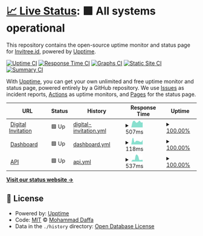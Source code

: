 # [📈 Live Status](https://status.invitree.id): <!--live status--> **🟩 All systems operational**

This repository contains the open-source uptime monitor and status page for [Invitree.id](https://invitree.id), powered by [Upptime](https://github.com/upptime/upptime).

[![Uptime CI](https://github.com/HundredBeans/invitree-status/workflows/Uptime%20CI/badge.svg)](https://github.com/HundredBeans/invitree-status/actions?query=workflow%3A%22Uptime+CI%22)
[![Response Time CI](https://github.com/HundredBeans/invitree-status/workflows/Response%20Time%20CI/badge.svg)](https://github.com/HundredBeans/invitree-status/actions?query=workflow%3A%22Response+Time+CI%22)
[![Graphs CI](https://github.com/HundredBeans/invitree-status/workflows/Graphs%20CI/badge.svg)](https://github.com/HundredBeans/invitree-status/actions?query=workflow%3A%22Graphs+CI%22)
[![Static Site CI](https://github.com/HundredBeans/invitree-status/workflows/Static%20Site%20CI/badge.svg)](https://github.com/HundredBeans/invitree-status/actions?query=workflow%3A%22Static+Site+CI%22)
[![Summary CI](https://github.com/HundredBeans/invitree-status/workflows/Summary%20CI/badge.svg)](https://github.com/HundredBeans/invitree-status/actions?query=workflow%3A%22Summary+CI%22)

With [Upptime](https://upptime.js.org), you can get your own unlimited and free uptime monitor and status page, powered entirely by a GitHub repository. We use [Issues](https://github.com/HundredBeans/invitree-status/issues) as incident reports, [Actions](https://github.com/HundredBeans/invitree-status/actions) as uptime monitors, and [Pages](https://status.invitree.id) for the status page.

<!--start: status pages-->
<!-- This summary is generated by Upptime (https://github.com/upptime/upptime) -->
<!-- Do not edit this manually, your changes will be overwritten -->
<!-- prettier-ignore -->
| URL | Status | History | Response Time | Uptime |
| --- | ------ | ------- | ------------- | ------ |
| <img alt="" src="https://favicons.githubusercontent.com/invitree.id" height="13"> [Digital Invitation](https://invitree.id) | 🟩 Up | [digital-invitation.yml](https://github.com/HundredBeans/invitree-status/commits/HEAD/history/digital-invitation.yml) | <details><summary><img alt="Response time graph" src="./graphs/digital-invitation/response-time-week.png" height="20"> 507ms</summary><br><a href="https://status.invitree.id/history/digital-invitation"><img alt="Response time 1149" src="https://img.shields.io/endpoint?url=https%3A%2F%2Fraw.githubusercontent.com%2FHundredBeans%2Finvitree-status%2FHEAD%2Fapi%2Fdigital-invitation%2Fresponse-time.json"></a><br><a href="https://status.invitree.id/history/digital-invitation"><img alt="24-hour response time 452" src="https://img.shields.io/endpoint?url=https%3A%2F%2Fraw.githubusercontent.com%2FHundredBeans%2Finvitree-status%2FHEAD%2Fapi%2Fdigital-invitation%2Fresponse-time-day.json"></a><br><a href="https://status.invitree.id/history/digital-invitation"><img alt="7-day response time 507" src="https://img.shields.io/endpoint?url=https%3A%2F%2Fraw.githubusercontent.com%2FHundredBeans%2Finvitree-status%2FHEAD%2Fapi%2Fdigital-invitation%2Fresponse-time-week.json"></a><br><a href="https://status.invitree.id/history/digital-invitation"><img alt="30-day response time 542" src="https://img.shields.io/endpoint?url=https%3A%2F%2Fraw.githubusercontent.com%2FHundredBeans%2Finvitree-status%2FHEAD%2Fapi%2Fdigital-invitation%2Fresponse-time-month.json"></a><br><a href="https://status.invitree.id/history/digital-invitation"><img alt="1-year response time 1149" src="https://img.shields.io/endpoint?url=https%3A%2F%2Fraw.githubusercontent.com%2FHundredBeans%2Finvitree-status%2FHEAD%2Fapi%2Fdigital-invitation%2Fresponse-time-year.json"></a></details> | <details><summary><a href="https://status.invitree.id/history/digital-invitation">100.00%</a></summary><a href="https://status.invitree.id/history/digital-invitation"><img alt="All-time uptime 99.99%" src="https://img.shields.io/endpoint?url=https%3A%2F%2Fraw.githubusercontent.com%2FHundredBeans%2Finvitree-status%2FHEAD%2Fapi%2Fdigital-invitation%2Fuptime.json"></a><br><a href="https://status.invitree.id/history/digital-invitation"><img alt="24-hour uptime 100.00%" src="https://img.shields.io/endpoint?url=https%3A%2F%2Fraw.githubusercontent.com%2FHundredBeans%2Finvitree-status%2FHEAD%2Fapi%2Fdigital-invitation%2Fuptime-day.json"></a><br><a href="https://status.invitree.id/history/digital-invitation"><img alt="7-day uptime 100.00%" src="https://img.shields.io/endpoint?url=https%3A%2F%2Fraw.githubusercontent.com%2FHundredBeans%2Finvitree-status%2FHEAD%2Fapi%2Fdigital-invitation%2Fuptime-week.json"></a><br><a href="https://status.invitree.id/history/digital-invitation"><img alt="30-day uptime 100.00%" src="https://img.shields.io/endpoint?url=https%3A%2F%2Fraw.githubusercontent.com%2FHundredBeans%2Finvitree-status%2FHEAD%2Fapi%2Fdigital-invitation%2Fuptime-month.json"></a><br><a href="https://status.invitree.id/history/digital-invitation"><img alt="1-year uptime 99.99%" src="https://img.shields.io/endpoint?url=https%3A%2F%2Fraw.githubusercontent.com%2FHundredBeans%2Finvitree-status%2FHEAD%2Fapi%2Fdigital-invitation%2Fuptime-year.json"></a></details>
| <img alt="" src="https://favicons.githubusercontent.com/dashboard.invitree.id" height="13"> [Dashboard](https://dashboard.invitree.id) | 🟩 Up | [dashboard.yml](https://github.com/HundredBeans/invitree-status/commits/HEAD/history/dashboard.yml) | <details><summary><img alt="Response time graph" src="./graphs/dashboard/response-time-week.png" height="20"> 118ms</summary><br><a href="https://status.invitree.id/history/dashboard"><img alt="Response time 151" src="https://img.shields.io/endpoint?url=https%3A%2F%2Fraw.githubusercontent.com%2FHundredBeans%2Finvitree-status%2FHEAD%2Fapi%2Fdashboard%2Fresponse-time.json"></a><br><a href="https://status.invitree.id/history/dashboard"><img alt="24-hour response time 144" src="https://img.shields.io/endpoint?url=https%3A%2F%2Fraw.githubusercontent.com%2FHundredBeans%2Finvitree-status%2FHEAD%2Fapi%2Fdashboard%2Fresponse-time-day.json"></a><br><a href="https://status.invitree.id/history/dashboard"><img alt="7-day response time 118" src="https://img.shields.io/endpoint?url=https%3A%2F%2Fraw.githubusercontent.com%2FHundredBeans%2Finvitree-status%2FHEAD%2Fapi%2Fdashboard%2Fresponse-time-week.json"></a><br><a href="https://status.invitree.id/history/dashboard"><img alt="30-day response time 127" src="https://img.shields.io/endpoint?url=https%3A%2F%2Fraw.githubusercontent.com%2FHundredBeans%2Finvitree-status%2FHEAD%2Fapi%2Fdashboard%2Fresponse-time-month.json"></a><br><a href="https://status.invitree.id/history/dashboard"><img alt="1-year response time 151" src="https://img.shields.io/endpoint?url=https%3A%2F%2Fraw.githubusercontent.com%2FHundredBeans%2Finvitree-status%2FHEAD%2Fapi%2Fdashboard%2Fresponse-time-year.json"></a></details> | <details><summary><a href="https://status.invitree.id/history/dashboard">100.00%</a></summary><a href="https://status.invitree.id/history/dashboard"><img alt="All-time uptime 100.00%" src="https://img.shields.io/endpoint?url=https%3A%2F%2Fraw.githubusercontent.com%2FHundredBeans%2Finvitree-status%2FHEAD%2Fapi%2Fdashboard%2Fuptime.json"></a><br><a href="https://status.invitree.id/history/dashboard"><img alt="24-hour uptime 100.00%" src="https://img.shields.io/endpoint?url=https%3A%2F%2Fraw.githubusercontent.com%2FHundredBeans%2Finvitree-status%2FHEAD%2Fapi%2Fdashboard%2Fuptime-day.json"></a><br><a href="https://status.invitree.id/history/dashboard"><img alt="7-day uptime 100.00%" src="https://img.shields.io/endpoint?url=https%3A%2F%2Fraw.githubusercontent.com%2FHundredBeans%2Finvitree-status%2FHEAD%2Fapi%2Fdashboard%2Fuptime-week.json"></a><br><a href="https://status.invitree.id/history/dashboard"><img alt="30-day uptime 100.00%" src="https://img.shields.io/endpoint?url=https%3A%2F%2Fraw.githubusercontent.com%2FHundredBeans%2Finvitree-status%2FHEAD%2Fapi%2Fdashboard%2Fuptime-month.json"></a><br><a href="https://status.invitree.id/history/dashboard"><img alt="1-year uptime 100.00%" src="https://img.shields.io/endpoint?url=https%3A%2F%2Fraw.githubusercontent.com%2FHundredBeans%2Finvitree-status%2FHEAD%2Fapi%2Fdashboard%2Fuptime-year.json"></a></details>
| <img alt="" src="https://favicons.githubusercontent.com/asia-southeast2-invitree-id.cloudfunctions.net" height="13"> [API](https://asia-southeast2-invitree-id.cloudfunctions.net/api/ping) | 🟩 Up | [api.yml](https://github.com/HundredBeans/invitree-status/commits/HEAD/history/api.yml) | <details><summary><img alt="Response time graph" src="./graphs/api/response-time-week.png" height="20"> 537ms</summary><br><a href="https://status.invitree.id/history/api"><img alt="Response time 502" src="https://img.shields.io/endpoint?url=https%3A%2F%2Fraw.githubusercontent.com%2FHundredBeans%2Finvitree-status%2FHEAD%2Fapi%2Fapi%2Fresponse-time.json"></a><br><a href="https://status.invitree.id/history/api"><img alt="24-hour response time 291" src="https://img.shields.io/endpoint?url=https%3A%2F%2Fraw.githubusercontent.com%2FHundredBeans%2Finvitree-status%2FHEAD%2Fapi%2Fapi%2Fresponse-time-day.json"></a><br><a href="https://status.invitree.id/history/api"><img alt="7-day response time 537" src="https://img.shields.io/endpoint?url=https%3A%2F%2Fraw.githubusercontent.com%2FHundredBeans%2Finvitree-status%2FHEAD%2Fapi%2Fapi%2Fresponse-time-week.json"></a><br><a href="https://status.invitree.id/history/api"><img alt="30-day response time 565" src="https://img.shields.io/endpoint?url=https%3A%2F%2Fraw.githubusercontent.com%2FHundredBeans%2Finvitree-status%2FHEAD%2Fapi%2Fapi%2Fresponse-time-month.json"></a><br><a href="https://status.invitree.id/history/api"><img alt="1-year response time 502" src="https://img.shields.io/endpoint?url=https%3A%2F%2Fraw.githubusercontent.com%2FHundredBeans%2Finvitree-status%2FHEAD%2Fapi%2Fapi%2Fresponse-time-year.json"></a></details> | <details><summary><a href="https://status.invitree.id/history/api">100.00%</a></summary><a href="https://status.invitree.id/history/api"><img alt="All-time uptime 100.00%" src="https://img.shields.io/endpoint?url=https%3A%2F%2Fraw.githubusercontent.com%2FHundredBeans%2Finvitree-status%2FHEAD%2Fapi%2Fapi%2Fuptime.json"></a><br><a href="https://status.invitree.id/history/api"><img alt="24-hour uptime 100.00%" src="https://img.shields.io/endpoint?url=https%3A%2F%2Fraw.githubusercontent.com%2FHundredBeans%2Finvitree-status%2FHEAD%2Fapi%2Fapi%2Fuptime-day.json"></a><br><a href="https://status.invitree.id/history/api"><img alt="7-day uptime 100.00%" src="https://img.shields.io/endpoint?url=https%3A%2F%2Fraw.githubusercontent.com%2FHundredBeans%2Finvitree-status%2FHEAD%2Fapi%2Fapi%2Fuptime-week.json"></a><br><a href="https://status.invitree.id/history/api"><img alt="30-day uptime 100.00%" src="https://img.shields.io/endpoint?url=https%3A%2F%2Fraw.githubusercontent.com%2FHundredBeans%2Finvitree-status%2FHEAD%2Fapi%2Fapi%2Fuptime-month.json"></a><br><a href="https://status.invitree.id/history/api"><img alt="1-year uptime 100.00%" src="https://img.shields.io/endpoint?url=https%3A%2F%2Fraw.githubusercontent.com%2FHundredBeans%2Finvitree-status%2FHEAD%2Fapi%2Fapi%2Fuptime-year.json"></a></details>

<!--end: status pages-->

[**Visit our status website →**](https://status.invitree.id)

## 📄 License

- Powered by: [Upptime](https://github.com/upptime/upptime)
- Code: [MIT](./LICENSE) © [Mohammad Daffa](https://status.invitree.id)
- Data in the `./history` directory: [Open Database License](https://opendatacommons.org/licenses/odbl/1-0/)

